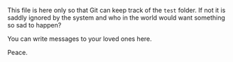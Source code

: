 This file is here only so that Git can keep track of the `test` folder. If not it is saddly ignored by the system and who in the world would want something so sad to happen?

You can write messages to your loved ones here.

Peace.


